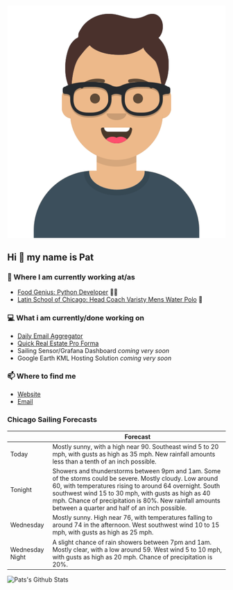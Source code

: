 [![Social banner for p-j-falconer](https://raw.githubusercontent.com/P-J-FALCONER/P-J-FALCONER/master/assets/avataaars.svg)](https://patfalconer.com/)
## Hi :wave: my name is Pat

### 💼 Where I am currently working at/as
- [Food Genius: Python Developer](https://getfoodgenius.com/) 🍔🐍
- [Latin School of Chicago: Head Coach Varisty Mens Water Polo](https://www.latinschool.org/) 🤽


### 💻 What i am currently/done working on
 - [Daily Email Aggregator](https://github.com/P-J-FALCONER/dott_daily_mail)
 - [Quick Real Estate Pro Forma](https://github.com/P-J-FALCONER/henry)
 - Sailing Sensor/Grafana Dashboard *coming very soon*
 - Google Earth KML Hosting Solution *coming very soon*

### 📫 Where to find me
 - [Website](https://patfalconer.com/)
 - [Email](mailto:patrick.j.falconer@gmail.com)


### Chicago Sailing Forecasts
|   | Forecast  |
|---|---|
| Today | Mostly sunny, with a high near 90. Southeast wind 5 to 20 mph, with gusts as high as 35 mph. New rainfall amounts less than a tenth of an inch possible. |
| Tonight | Showers and thunderstorms between 9pm and 1am. Some of the storms could be severe. Mostly cloudy. Low around 60, with temperatures rising to around 64 overnight. South southwest wind 15 to 30 mph, with gusts as high as 40 mph. Chance of precipitation is 80%. New rainfall amounts between a quarter and half of an inch possible. |
| Wednesday | Mostly sunny. High near 76, with temperatures falling to around 74 in the afternoon. West southwest wind 10 to 15 mph, with gusts as high as 25 mph. |
| Wednesday Night | A slight chance of rain showers between 7pm and 1am. Mostly clear, with a low around 59. West wind 5 to 10 mph, with gusts as high as 20 mph. Chance of precipitation is 20%. |

![Pats's Github Stats](https://github-readme-stats.vercel.app/api?username=p-j-falconer&show_icons=true&theme=radical)
